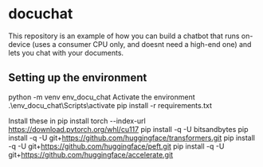 # docuchat
 
This repository is an example of how you can build a chatbot that runs on-device (uses a consumer CPU only, and doesnt need a high-end one) and lets you chat with your documents.
 
## Setting up the environment
python -m venv env_docu_chat
Activate the environment .\env_docu_chat\Scripts\activate
pip install -r requirements.txt


Install these in 
pip install torch --index-url https://download.pytorch.org/whl/cu117
pip install -q -U bitsandbytes
pip install -q -U git+https://github.com/huggingface/transformers.git
pip install -q -U git+https://github.com/huggingface/peft.git
pip install -q -U git+https://github.com/huggingface/accelerate.git